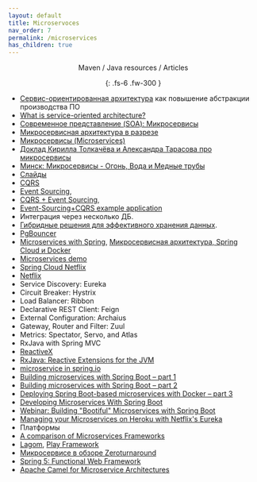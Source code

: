 ```yaml
---
layout: default
title: Microservoces
nav_order: 7
permalink: /microservices
has_children: true
---
```

<div align="center" markdown="1">
Maven / Java resources / Articles

{: .fs-6 .fw-300 }
</div>



- <a href="http://ru.wikipedia.org/wiki/Сервис-ориентированная_архитектура">Сервис-ориентированная архитектура</a> как повышение абстракции производства ПО
 - <a href="http://www.javaworld.com/article/2071889/soa/what-is-service-oriented-architecture.html">What is service-oriented architecture?</a>
 - <a href="https://ru.wikipedia.org/wiki/Микросервисы">Современное представление (SOA): Микросервисы</a>
 - [Микросервисная архитектура в разрезе](https://proglib.io/p/po-stopam-luchshih-mikroservisnaya-arhitektura-v-razreze-2019-11-07)
 - <a href="http://habrahabr.ru/post/249183/">Микросервисы (Microservices)</a> 
 - <a href="https://habrahabr.ru/company/jugru/blog/272009/">Доклад Кирилла Толкачёва и Александра Тарасова про микросервисы</a>
 - <a href="https://www.youtube.com/watch?v=ULppXf2ZWRM">Минск: Микросервисы - Огонь, Вода и Медные трубы</a>
 - <a href="http://www.slideshare.net/kirilltolkachev7/java-day-minsk-2016-keynote-about-microservices-in-real-world?qid=6f50c48c-f17f-4431-b977-df4a8575d65f">Слайды</a>
 - <a href="http://cqrs.nu/">CQRS</a>
 - <a href="https://habrahabr.ru/post/178259/">Event Sourcing</a>, 
 - <a href="https://habrahabr.ru/post/146429/">CQRS + Event Sourcing</a>, 
 - <a href="https://github.com/cer/event-sourcing-examples">Event-Sourcing+CQRS example application</a>
 - Интеграция через несколько ДБ. 
 - <a href="https://www.youtube.com/watch?v=15Xvq6xBcGI">Гибридные решения для эффективного хранения данных</a>.
 - <a href="http://evtuhovich.ru/blog/2012/02/12/pgbouncer/">PgBouncer</a>
 - <a href="https://spring.io/blog/2015/07/14/microservices-with-spring">Microservices with Spring</a>, <a href="https://habrahabr.ru/post/280786/">Микросервисная архитектура, Spring Cloud и Docker</a>
 - <a href="https://github.com/paulc4/microservices-demo">Microservices demo</a>
 - <a href="http://cloud.spring.io/spring-cloud-netflix/spring-cloud-netflix.html">Spring Cloud Netflix</a>
 - <a href="https://ru.wikipedia.org/wiki/Netflix">Netflix</a>
 - Service Discovery: Eureka
 - Circuit Breaker: Hystrix
 - Load Balancer: Ribbon
 - Declarative REST Client: Feign
 - External Configuration: Archaius
 - Gateway, Router and Filter: Zuul
 - Metrics: Spectator, Servo, and Atlas
 - RxJava with Spring MVC
 - <a href="http://reactivex.io/intro.html">ReactiveX</a>
 - <a href="https://github.com/ReactiveX/RxJava">RxJava: Reactive Extensions for the JVM</a>
 - <a href="https://spring.io/search?q=microservice">microservice in spring.io</a>
 - <a href="http://plainoldobjects.com/2014/04/01/building-microservices-with-spring-boot-part1/">Building microservices with Spring Boot – part 1</a>
 - <a href="http://plainoldobjects.com/2014/05/05/building-microservices-with-spring-boot-part-2/">Building microservices with Spring Boot – part 2</a>
 - <a href="http://plainoldobjects.com/2014/11/16/deploying-spring-boot-based-microservices-with-docker/">Deploying Spring Boot-based microservices with Docker – part 3</a>
 - <a href="https://github.com/livelessons-spring/building-microservices">Developing Microservices With Spring Boot</a>
 - <a href="http://www.youtube.com/watch?v=VPtlZLdm7Nc&list=PLgGXSWYM2FpNmY5a1MuomSvvovSWHWoAR">Webinar: Building "Bootiful" Microservices with Spring Boot</a>
 - <a href="https://blog.heroku.com/archives/2015/3/3/managing_your_microservices_on_heroku_with_netflix_s_eureka">Managing your Microservices on Heroku with Netflix's Eureka</a> 
 - Платформы
 - <a href="https://cdelmas.github.io/2015/11/01/A-comparison-of-Microservices-Frameworks.html">A comparison of Microservices Frameworks</a>
 - <a href="https://www.lightbend.com/lagom">Lagom</a>, <a href="https://playframework.com/">Play Framework</a>
 - <a href="http://zeroturnaround.com/rebellabs/java-tools-and-technologies-landscape-2016/">Микросервисе в обзоре Zeroturnaround</a>
 - <a href="https://dzone.com/articles/new-in-spring-5-functional-web-framework">Spring 5: Functional Web Framework</a>
 - <a href="http://www.ofbizian.com/2014/09/camel-microservices.html">Apache Camel for Micro­service Architectures</a>








